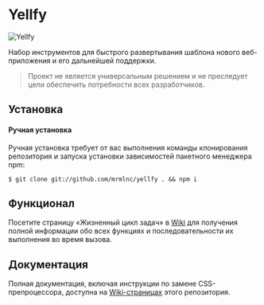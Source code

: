 # Yellfy

![Yellfy](https://cloud.githubusercontent.com/assets/7034281/10119728/11f72854-64a7-11e5-97f9-d55968c1293d.png)

Набор инструментов для быстрого развертывания шаблона нового веб-приложения и его дальнейшей поддержки.

> Проект не является универсальным решением и не преследует цели обеспечить потребности всех разработчиков.

## Установка

#### Ручная установка

Ручная установка требует от вас выполнения команды клонирования репозитория и запуска установки зависимостей пакетного менеджера npm:

```
$ git clone git://github.com/mrmlnc/yellfy . && npm i
```

## Функционал

Посетите страницу «Жизненный цикл задач» в [Wiki](https://github.com/mrmlnc/yellfy/wiki/Жизненный-цикл-задач) для получения полной информации обо всех функциях и последовательности их выполнения во время вызова.

## Документация

Полная документация, включая инструкции по замене CSS-препроцессора, доступна на [Wiki-страницах](https://github.com/mrmlnc/yellfy/wiki) этого репозитория.

